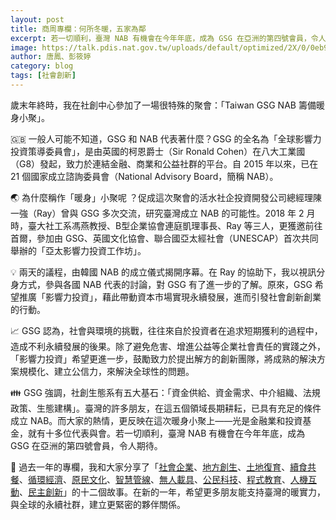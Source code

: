 ```yaml
---
layout: post
title: 商周專欄：何所冬暖，五家為鄰
excerpt: 若一切順利，臺灣 NAB 有機會在今年年底，成為 GSG 在亞洲的第四號會員，令人期待。
image: https://talk.pdis.nat.gov.tw/uploads/default/optimized/2X/0/0eb95b1632fcac7b85a35f55c75fabbfa5a9f585_1_666x500.jpg
author: 唐鳳、彭筱婷
category: blog
tags: [社會創新]
---
```


歲末年終時，我在社創中心參加了一場很特殊的聚會：「Taiwan GSG NAB 籌備暖身小聚」。

🇬🇧 一般人可能不知道，GSG 和 NAB 代表著什麼？GSG 的全名為「全球影響力投資策導委員會」，是由英國的柯恩爵士（Sir Ronald Cohen）在八大工業國（G8）發起，致力於連結金融、商業和公益社群的平台。自 2015 年以來，已在 21 個國家成立諮詢委員會（National Advisory Board，簡稱 NAB）。

🌏 為什麼稱作「暖身」小聚呢 ？促成這次聚會的活水社企投資開發公司總經理陳一強（Ray）曾與 GSG 多次交流，研究臺灣成立 NAB 的可能性。2018 年 2 月時，臺大社工系馮燕教授、B型企業協會連庭凱理事長、Ray 等三人，更獲邀前往首爾，參加由 GSG、英國文化協會、聯合國亞太經社會（UNESCAP）首次共同舉辦的「亞太影響力投資工作坊」。

💡 兩天的議程，由韓國 NAB 的成立儀式揭開序幕。在 Ray 的協助下，我以視訊分身方式，參與各國 NAB 代表的討論，對 GSG 有了進一步的了解。原來，GSG 希望推廣「影響力投資」，藉此帶動資本市場實現永續發展，進而引發社會創新創業的行動。

📈 GSG 認為，社會與環境的挑戰，往往來自於投資者在追求短期獲利的過程中，造成不利永續發展的後果。除了避免危害、增進公益等企業社會責任的實踐之外，「影響力投資」希望更進一步，鼓勵致力於提出解方的創新團隊，將成熟的解決方案規模化、建立公信力，來解決全球性的問題。

👪 GSG 強調，社創生態系有五大基石：「資金供給、資金需求、中介組織、法規政策、生態建構」。臺灣的許多朋友，在這五個領域長期耕耘，已具有充足的條件成立 NAB。而大家的熱情，更反映在這次暖身小聚上——光是金融業和投資基金，就有十多位代表與會。若一切順利，臺灣 NAB 有機會在今年年底，成為 GSG 在亞洲的第四號會員，令人期待。

🙏 過去一年的專欄，我和大家分享了「[社會企業](https://pdis.nat.gov.tw/zh-TW/blog/%E5%95%86%E5%91%A8%E5%B0%88%E6%AC%84-%E7%82%BA%E6%9C%89%E6%84%9B%E7%9A%84%E4%BA%BA-%E8%A7%A3%E6%B1%BA%E5%9B%B0%E9%9B%A3/)、[地方創生](https://pdis.nat.gov.tw/zh-TW/blog/%E5%95%86%E5%91%A8%E5%B0%88%E6%AC%84-%E4%B8%8D%E8%A6%81%E8%87%89%E5%85%AC%E5%9C%92-%E7%9A%84%E8%83%8C%E5%BE%8C/)、[土地復育](https://pdis.nat.gov.tw/zh-TW/blog/%E5%95%86%E5%91%A8%E5%B0%88%E6%AC%84-%E4%BD%BF%E5%91%BD%E7%84%A1%E5%83%B9-%E5%95%86%E6%A9%9F%E7%84%A1%E9%99%90/)、[續食共餐](https://pdis.nat.gov.tw/zh-TW/blog/%E5%95%86%E5%91%A8%E5%B0%88%E6%AC%84-%E7%A4%BE%E6%9C%83%E5%89%B5%E6%96%B0-%E5%B8%B6%E5%8B%95%E6%B3%95%E8%A6%8F%E5%89%B5%E6%96%B0/)、[循環經濟](https://pdis.nat.gov.tw/zh-TW/blog/%E5%95%86%E5%91%A8%E5%B0%88%E6%AC%84-%E5%9C%A8%E5%9C%B0%E5%A4%A5%E4%BC%B4-%E5%85%B1%E5%89%B5%E4%BA%9E%E6%B4%B2%E6%9C%AA%E4%BE%86/)、[原民文化](https://pdis.nat.gov.tw/zh-TW/blog/%E5%95%86%E5%91%A8%E5%B0%88%E6%AC%84-%E6%9C%A8%E9%B1%89%E8%91%89%E7%9A%84%E5%95%9F%E7%A4%BA/)、[智慧管線](https://pdis.nat.gov.tw/zh-TW/blog/%E5%95%86%E5%91%A8%E5%B0%88%E6%AC%84-AI-%E8%88%87%E8%80%81%E5%B8%AB%E5%82%85/)、[無人載具](https://pdis.nat.gov.tw/zh-TW/blog/%E5%95%86%E5%91%A8%E5%B0%88%E6%AC%84-%E8%88%87%E7%84%A1%E4%BA%BA%E8%BB%8A%E5%85%B1%E8%88%9E/)、[公民科技](https://pdis.nat.gov.tw/zh-TW/blog/%E5%95%86%E5%91%A8%E5%B0%88%E6%AC%84-%E6%B0%91%E4%B8%BB%E5%BE%9E%E8%AA%B0%E5%BE%97%E6%8C%87%E5%8D%97/)、[程式教育](https://pdis.nat.gov.tw/zh-TW/blog/%E5%95%86%E5%91%A8%E5%B0%88%E6%AC%84-%E6%99%82%E9%9B%A8%E4%B8%8D%E5%85%88-%E9%81%A9%E7%95%B6%E5%85%B6%E6%99%82/)、[人機互動](https://pdis.nat.gov.tw/zh-TW/blog/%E5%95%86%E5%91%A8%E5%B0%88%E6%AC%84-%E6%B0%B4%E5%9C%8B%E7%84%A1%E9%82%8A%E9%9A%9B-%E5%90%8C%E8%81%B2%E5%92%8C%E8%80%85%E5%A4%9A/)、[民主創新](https://pdis.nat.gov.tw/zh-TW/blog/%E5%95%86%E5%91%A8%E5%B0%88%E6%AC%84-%E6%B0%91%E4%B8%BB%E5%89%B5%E6%96%B0-%E9%96%8B%E6%BA%90%E6%B0%B8%E7%BA%8C/)」的十二個故事。在新的一年，希望更多朋友能支持臺灣的暖實力，與全球的永續社群，建立更緊密的夥伴關係。
